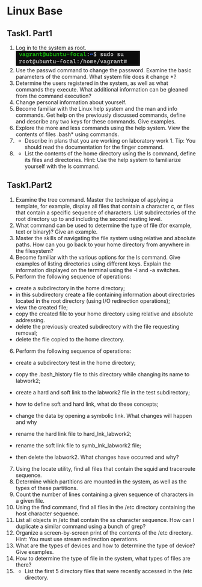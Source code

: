 # Linux Base
## Task1. Part1
1) Log in to the system as root.
  ![This is an image](https://github.com/teslaluv/Kh-077-DevOps/blob/main/Linux/Base/Screens/Screenshot_1.png?raw=true)
2) Use the passwd command to change the password. Examine the basic
parameters of the command. What system file does it change *?
3) Determine the users registered in the system, as well as what commands they
execute. What additional information can be gleaned from the command
execution?
4) Change personal information about yourself.
5) Become familiar with the Linux help system and the man and info commands.
Get help on the previously discussed commands, define and describe any two
keys for these commands. Give examples.
6) Explore the more and less commands using the help system. View the contents
of files .bash* using commands.
7) * Describe in plans that you are working on laboratory work 1. Tip: You should
read the documentation for the finger command.
8) * List the contents of the home directory using the ls command, define its files
and directories. Hint: Use the help system to familiarize yourself with the ls
command.
## Task1.Part2
1) Examine the tree command. Master the technique of applying a template, for
example, display all files that contain a character c, or files that contain a
specific sequence of characters. List subdirectories of the root directory up to
and including the second nesting level.
2) What command can be used to determine the type of file (for example, text or
binary)? Give an example.
3) Master the skills of navigating the file system using relative and absolute paths.
How can you go back to your home directory from anywhere in the filesystem?
4) Become familiar with the various options for the ls command. Give examples
of listing directories using different keys. Explain the information displayed on
the terminal using the -l and -a switches.
5) Perform the following sequence of operations:
- create a subdirectory in the home directory;
- in this subdirectory create a file containing information about directories
located in the root directory (using I/O redirection operations);
- view the created file;
- copy the created file to your home directory using relative and absolute
addressing.
- delete the previously created subdirectory with the file requesting removal;
- delete the file copied to the home directory.
6) Perform the following sequence of operations:
- create a subdirectory test in the home directory;

- copy the .bash_history file to this directory while changing its name to
labwork2;
- create a hard and soft link to the labwork2 file in the test subdirectory;
- how to define soft and hard link, what do these
concepts;
- change the data by opening a symbolic link. What changes will happen and
why
- rename the hard link file to hard_lnk_labwork2;
- rename the soft link file to symb_lnk_labwork2 file;
- then delete the labwork2. What changes have occurred and why?
7) Using the locate utility, find all files that contain the squid and traceroute
sequence.
8) Determine which partitions are mounted in the system, as well as the types of
these partitions.
9) Count the number of lines containing a given sequence of characters in a given
file.
10) Using the find command, find all files in the /etc directory containing the
host character sequence.
11) List all objects in /etc that contain the ss character sequence. How can I
duplicate a similar command using a bunch of grep?
12) Organize a screen-by-screen print of the contents of the /etc directory. Hint:
You must use stream redirection operations.
13) What are the types of devices and how to determine the type of device? Give
examples.
14) How to determine the type of file in the system, what types of files are there?
15) * List the first 5 directory files that were recently accessed in the /etc
directory.
